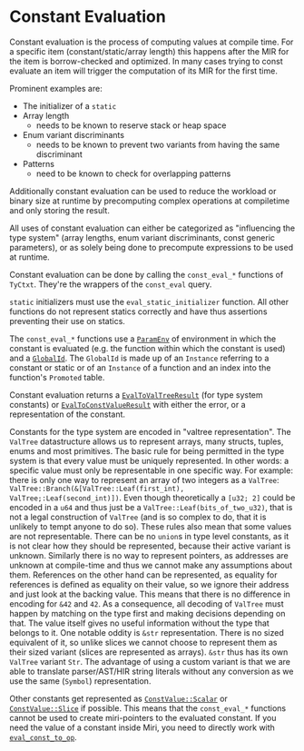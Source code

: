 # Constant Evaluation

Constant evaluation is the process of computing values at compile time. For a
specific item (constant/static/array length) this happens after the MIR for the
item is borrow-checked and optimized. In many cases trying to const evaluate an
item will trigger the computation of its MIR for the first time.

Prominent examples are:

* The initializer of a `static`
* Array length
    * needs to be known to reserve stack or heap space
* Enum variant discriminants
    * needs to be known to prevent two variants from having the same
      discriminant
* Patterns
    * need to be known to check for overlapping patterns

Additionally constant evaluation can be used to reduce the workload or binary
size at runtime by precomputing complex operations at compiletime and only
storing the result.

All uses of constant evaluation can either be categorized as "influencing the type system"
(array lengths, enum variant discriminants, const generic parameters), or as solely being
done to precompute expressions to be used at runtime.

Constant evaluation can be done by calling the `const_eval_*` functions of `TyCtxt`.
They're the wrappers of the `const_eval` query.

`static` initializers must use the `eval_static_initializer` function. All other functions
do not represent statics correctly and have thus assertions preventing their use on statics.

The `const_eval_*` functions use a [`ParamEnv`](./param_env.html) of environment
in which the constant is evaluated (e.g. the function within which the constant is used)
and a [`GlobalId`]. The `GlobalId` is made up of an `Instance` referring to a constant
or static or of an `Instance` of a function and an index into the function's `Promoted` table.

Constant evaluation returns a [`EvalToValTreeResult`] (for type system constants) or [`EvalToConstValueResult`] with either the error, or a
representation of the constant.

Constants for the type system are encoded in "valtree representation". The `ValTree` datastructure
allows us to represent arrays, many structs, tuples, enums and most primitives. The basic rule for
being permitted in the type system is that every value must be uniquely represented. In other words:
a specific value must only be representable in one specific way. For example: there is only one way
to represent an array of two integers as a `ValTree`: `ValTree::Branch(&[ValTree::Leaf(first_int), ValTree;:Leaf(second_int)])`.
Even though theoretically a `[u32; 2]` could  be encoded in a `u64` and thus just be a `ValTree::Leaf(bits_of_two_u32)`, that
is not a legal construction of `ValTree` (and is so complex to do, that it is unlikely to tempt anyone to do so).
These rules also mean that some values are not representable. There can be no `union`s in type level
constants, as it is not clear how they should be represented, because their active variant is unknown.
Similarly there is no way to represent pointers, as addresses are unknown at compile-time and thus we
cannot make any assumptions about them. References on the other hand can be represented, as equality
for references is defined as equality on their value, so we ignore their address and just look at the
backing value. This means that there is no difference in encoding for `&42` and `42`.
As a consequence, all decoding of `ValTree` must happen by matching on the type first and making decisions
depending on that. The value itself gives no useful information without the type that belongs to it.
One notable oddity is `&str` representation. There is no sized equivalent of it, so unlike slices we cannot
choose to represent them as their sized variant (slices are represented as arrays). `&str` thus has
its own `ValTree` variant `Str`. The advantage of using a custom variant is that we are able to translate
parser/AST/HIR string literals without any conversion as we use the same (`Symbol`) representation.

Other constants get represented as [`ConstValue::Scalar`]
or [`ConstValue::Slice`] if possible. This means that the `const_eval_*`
functions cannot be used to create miri-pointers to the evaluated constant.
If you need the value of a constant inside Miri, you need to directly work with
[`eval_const_to_op`].

[`GlobalId`]: https://doc.rust-lang.org/nightly/nightly-rustc/rustc_middle/mir/interpret/struct.GlobalId.html
[`ConstValue::Scalar`]: https://doc.rust-lang.org/nightly/nightly-rustc/rustc_middle/mir/interpret/value/enum.ConstValue.html#variant.Scalar
[`ConstValue::Slice`]: https://doc.rust-lang.org/nightly/nightly-rustc/rustc_middle/mir/interpret/value/enum.ConstValue.html#variant.Slice
[`ConstValue::ByRef`]: https://doc.rust-lang.org/nightly/nightly-rustc/rustc_middle/mir/interpret/value/enum.ConstValue.html#variant.ByRef
[`EvalToConstValueResult`]: https://doc.rust-lang.org/nightly/nightly-rustc/rustc_middle/mir/interpret/error/type.EvalToConstValueResult.html
[`EvalToValTreeResult`]: https://doc.rust-lang.org/nightly/nightly-rustc/rustc_middle/mir/interpret/error/type.EvalToValTreeResult.html
[`eval_const_to_op`]: https://doc.rust-lang.org/nightly/nightly-rustc/rustc_mir/interpret/struct.InterpCx.html#method.eval_const_to_op
